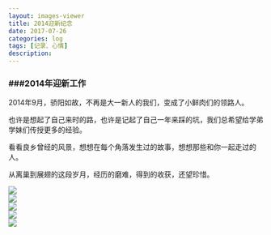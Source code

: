 ```yaml
---
layout: images-viewer
title: 2014迎新纪念
date: 2017-07-26
categories: log
tags: [记录、心情]
description: 
---
```


<h3>###2014年迎新工作</h3>

2014年9月，骄阳如故，不再是大一新人的我们，变成了小鲜肉们的领路人。

也许是想起了自己来时的路，也许是记起了自己一年来踩的坑，我们总希望给学弟学妹们传授更多的经验。

看看良乡曾经的风景，想想在每个角落发生过的故事，想想那些和你一起走过的人。

从离巢到展翅的这段岁月，经历的磨难，得到的收获，还望珍惜。


<div class="gallery">
	<div><a href="http://os5h88ibe.bkt.clouddn.com/07111301/2014_yx/gongzuozheng.jpg"><img src="http://os5h88ibe.bkt.clouddn.com/07111301/2014_yx/lr/gongzuozheng.jpg" /></a></div>
	<div><a href="http://oso00lm7b.bkt.clouddn.com/07111301/2014_yx/canpiao.jpg"><img src="http://oso00lm7b.bkt.clouddn.com/07111301/2014_yx/lr/canpiao.jpg" /></a></div>
	<div><a href="http://os5h88ibe.bkt.clouddn.com/07111301/2014_yx/wangrui.jpg"><img src="http://os5h88ibe.bkt.clouddn.com/07111301/2014_yx/lr/wangrui.jpg" /></a></div>
	<div><a href="http://oso00lm7b.bkt.clouddn.com/07111301/2014_yx/wudi.jpg"><img src="http://oso00lm7b.bkt.clouddn.com/07111301/2014_yx/lr/wudi.jpg" /></a></div>
	<div><a href="http://os5h88ibe.bkt.clouddn.com/07111301/2014_yx/wang_xu.jpg"><img src="http://os5h88ibe.bkt.clouddn.com/07111301/2014_yx/lr/wang_xu.jpg" /></a></div>
</div>